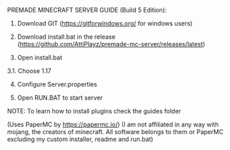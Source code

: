 PREMADE MINECRAFT SERVER GUIDE (Build 5 Edition):

1. Download GIT (https://gitforwindows.org/ for windows users)

2. Download install.bat in the release (https://github.com/AttiPlayz/premade-mc-server/releases/latest)

3. Open install.bat

3.1. Choose 1.17

4. Configure Server.properties

5. Open RUN.BAT to start server



NOTE: To learn how to install plugins check the guides folder

(Uses PaperMC by https://papermc.io/)
(I am not affiliated in any way with mojang, the creators of minecraft. All software belongs to them or PaperMC excluding my custom installer, readme and run.bat)
